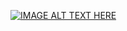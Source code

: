 
[![IMAGE ALT TEXT HERE](http://i.ytimg.com/vi/rsB8y3uh0Lg/maxresdefault.jpg)](https://www.youtube.com/watch?v=rsB8y3uh0Lg&feature=youtu.be)

